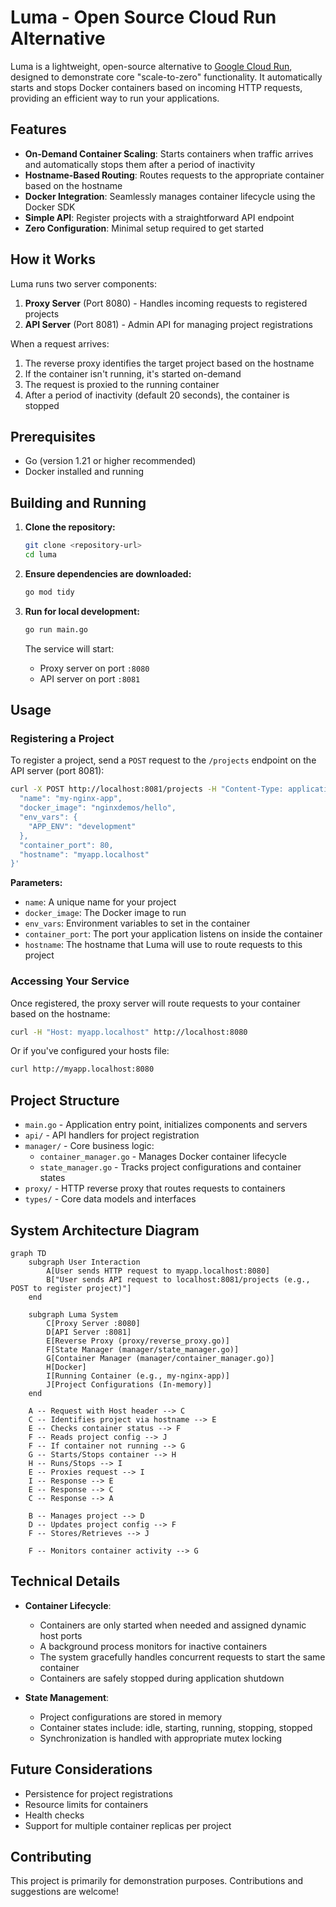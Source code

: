 # Luma - Open Source Cloud Run Alternative

Luma is a lightweight, open-source alternative to [Google Cloud Run](https://cloud.google.com/run), designed to demonstrate core "scale-to-zero" functionality. It automatically starts and stops Docker containers based on incoming HTTP requests, providing an efficient way to run your applications.

## Features

- **On-Demand Container Scaling**: Starts containers when traffic arrives and automatically stops them after a period of inactivity
- **Hostname-Based Routing**: Routes requests to the appropriate container based on the hostname
- **Docker Integration**: Seamlessly manages container lifecycle using the Docker SDK
- **Simple API**: Register projects with a straightforward API endpoint
- **Zero Configuration**: Minimal setup required to get started

## How it Works

Luma runs two server components:

1. **Proxy Server** (Port 8080) - Handles incoming requests to registered projects
2. **API Server** (Port 8081) - Admin API for managing project registrations

When a request arrives:

1. The reverse proxy identifies the target project based on the hostname
2. If the container isn't running, it's started on-demand
3. The request is proxied to the running container
4. After a period of inactivity (default 20 seconds), the container is stopped

## Prerequisites

- Go (version 1.21 or higher recommended)
- Docker installed and running

## Building and Running

1. **Clone the repository:**

   ```bash
   git clone <repository-url>
   cd luma
   ```

2. **Ensure dependencies are downloaded:**

   ```bash
   go mod tidy
   ```

3. **Run for local development:**

   ```bash
   go run main.go
   ```

   The service will start:

   - Proxy server on port `:8080`
   - API server on port `:8081`

## Usage

### Registering a Project

To register a project, send a `POST` request to the `/projects` endpoint on the API server (port 8081):

```bash
curl -X POST http://localhost:8081/projects -H "Content-Type: application/json" -d '{
  "name": "my-nginx-app",
  "docker_image": "nginxdemos/hello",
  "env_vars": {
    "APP_ENV": "development"
  },
  "container_port": 80,
  "hostname": "myapp.localhost"
}'
```

**Parameters:**

- `name`: A unique name for your project
- `docker_image`: The Docker image to run
- `env_vars`: Environment variables to set in the container
- `container_port`: The port your application listens on inside the container
- `hostname`: The hostname that Luma will use to route requests to this project

### Accessing Your Service

Once registered, the proxy server will route requests to your container based on the hostname:

```bash
curl -H "Host: myapp.localhost" http://localhost:8080
```

Or if you've configured your hosts file:

```bash
curl http://myapp.localhost:8080
```

## Project Structure

- `main.go` - Application entry point, initializes components and servers
- `api/` - API handlers for project registration
- `manager/` - Core business logic:
  - `container_manager.go` - Manages Docker container lifecycle
  - `state_manager.go` - Tracks project configurations and container states
- `proxy/` - HTTP reverse proxy that routes requests to containers
- `types/` - Core data models and interfaces

## System Architecture Diagram

```mermaid
graph TD
    subgraph User Interaction
        A[User sends HTTP request to myapp.localhost:8080]
        B["User sends API request to localhost:8081/projects (e.g., POST to register project)"]
    end

    subgraph Luma System
        C[Proxy Server :8080]
        D[API Server :8081]
        E[Reverse Proxy (proxy/reverse_proxy.go)]
        F[State Manager (manager/state_manager.go)]
        G[Container Manager (manager/container_manager.go)]
        H[Docker]
        I[Running Container (e.g., my-nginx-app)]
        J[Project Configurations (In-memory)]
    end

    A -- Request with Host header --> C
    C -- Identifies project via hostname --> E
    E -- Checks container status --> F
    F -- Reads project config --> J
    F -- If container not running --> G
    G -- Starts/Stops container --> H
    H -- Runs/Stops --> I
    E -- Proxies request --> I
    I -- Response --> E
    E -- Response --> C
    C -- Response --> A

    B -- Manages project --> D
    D -- Updates project config --> F
    F -- Stores/Retrieves --> J

    F -- Monitors container activity --> G
```

## Technical Details

- **Container Lifecycle**:

  - Containers are only started when needed and assigned dynamic host ports
  - A background process monitors for inactive containers
  - The system gracefully handles concurrent requests to start the same container
  - Containers are safely stopped during application shutdown

- **State Management**:
  - Project configurations are stored in memory
  - Container states include: idle, starting, running, stopping, stopped
  - Synchronization is handled with appropriate mutex locking

## Future Considerations

- Persistence for project registrations
- Resource limits for containers
- Health checks
- Support for multiple container replicas per project

## Contributing

This project is primarily for demonstration purposes. Contributions and suggestions are welcome!
